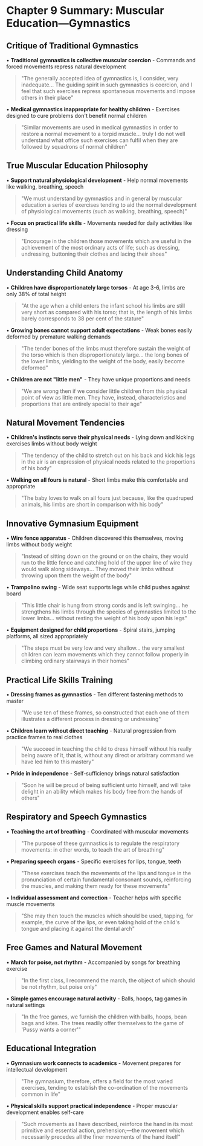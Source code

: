 # Chapter 9 Summary: Muscular Education—Gymnastics

## Critique of Traditional Gymnastics
• **Traditional gymnastics is collective muscular coercion** - Commands and forced movements repress natural development
> "The generally accepted idea of gymnastics is, I consider, very inadequate... The guiding spirit in such gymnastics is coercion, and I feel that such exercises repress spontaneous movements and impose others in their place"

• **Medical gymnastics inappropriate for healthy children** - Exercises designed to cure problems don't benefit normal children
> "Similar movements are used in medical gymnastics in order to restore a normal movement to a torpid muscle... truly I do not well understand what office such exercises can fulfil when they are followed by squadrons of normal children"

## True Muscular Education Philosophy
• **Support natural physiological development** - Help normal movements like walking, breathing, speech
> "We must understand by gymnastics and in general by muscular education a series of exercises tending to aid the normal development of physiological movements (such as walking, breathing, speech)"

• **Focus on practical life skills** - Movements needed for daily activities like dressing
> "Encourage in the children those movements which are useful in the achievement of the most ordinary acts of life; such as dressing, undressing, buttoning their clothes and lacing their shoes"

## Understanding Child Anatomy
• **Children have disproportionately large torsos** - At age 3-6, limbs are only 38% of total height
> "At the age when a child enters the infant school his limbs are still very short as compared with his torso; that is, the length of his limbs barely corresponds to 38 per cent of the stature"

• **Growing bones cannot support adult expectations** - Weak bones easily deformed by premature walking demands
> "The tender bones of the limbs must therefore sustain the weight of the torso which is then disproportionately large... the long bones of the lower limbs, yielding to the weight of the body, easily become deformed"

• **Children are not "little men"** - They have unique proportions and needs
> "We are wrong then if we consider little children from this physical point of view as little men. They have, instead, characteristics and proportions that are entirely special to their age"

## Natural Movement Tendencies
• **Children's instincts serve their physical needs** - Lying down and kicking exercises limbs without body weight
> "The tendency of the child to stretch out on his back and kick his legs in the air is an expression of physical needs related to the proportions of his body"

• **Walking on all fours is natural** - Short limbs make this comfortable and appropriate
> "The baby loves to walk on all fours just because, like the quadruped animals, his limbs are short in comparison with his body"

## Innovative Gymnasium Equipment
• **Wire fence apparatus** - Children discovered this themselves, moving limbs without body weight
> "Instead of sitting down on the ground or on the chairs, they would run to the little fence and catching hold of the upper line of wire they would walk along sideways... They moved their limbs without throwing upon them the weight of the body"

• **Trampolino swing** - Wide seat supports legs while child pushes against board
> "This little chair is hung from strong cords and is left swinging... he strengthens his limbs through the species of gymnastics limited to the lower limbs... without resting the weight of his body upon his legs"

• **Equipment designed for child proportions** - Spiral stairs, jumping platforms, all sized appropriately
> "The steps must be very low and very shallow... the very smallest children can learn movements which they cannot follow properly in climbing ordinary stairways in their homes"

## Practical Life Skills Training
• **Dressing frames as gymnastics** - Ten different fastening methods to master
> "We use ten of these frames, so constructed that each one of them illustrates a different process in dressing or undressing"

• **Children learn without direct teaching** - Natural progression from practice frames to real clothes
> "We succeed in teaching the child to dress himself without his really being aware of it, that is, without any direct or arbitrary command we have led him to this mastery"

• **Pride in independence** - Self-sufficiency brings natural satisfaction
> "Soon he will be proud of being sufficient unto himself, and will take delight in an ability which makes his body free from the hands of others"

## Respiratory and Speech Gymnastics
• **Teaching the art of breathing** - Coordinated with muscular movements
> "The purpose of these gymnastics is to regulate the respiratory movements: in other words, to teach the art of breathing"

• **Preparing speech organs** - Specific exercises for lips, tongue, teeth
> "These exercises teach the movements of the lips and tongue in the pronunciation of certain fundamental consonant sounds, reinforcing the muscles, and making them ready for these movements"

• **Individual assessment and correction** - Teacher helps with specific muscle movements
> "She may then touch the muscles which should be used, tapping, for example, the curve of the lips, or even taking hold of the child's tongue and placing it against the dental arch"

## Free Games and Natural Movement
• **March for poise, not rhythm** - Accompanied by songs for breathing exercise
> "In the first class, I recommend the march, the object of which should be not rhythm, but poise only"

• **Simple games encourage natural activity** - Balls, hoops, tag games in natural settings
> "In the free games, we furnish the children with balls, hoops, bean bags and kites. The trees readily offer themselves to the game of 'Pussy wants a corner'"

## Educational Integration
• **Gymnasium work connects to academics** - Movement prepares for intellectual development
> "The gymnasium, therefore, offers a field for the most varied exercises, tending to establish the co-ordination of the movements common in life"

• **Physical skills support practical independence** - Proper muscular development enables self-care
> "Such movements as I have described, reinforce the hand in its most primitive and essential action, prehension;—the movement which necessarily precedes all the finer movements of the hand itself"
